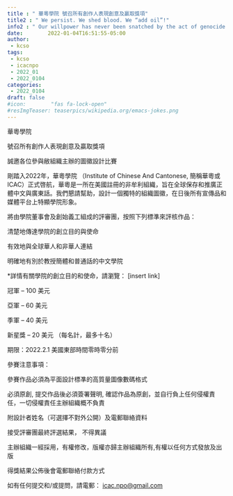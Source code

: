 ```yaml
---
title : " 華粵學院 號召所有創作人表現創意及贏取獎項"
title2 : " We persist. We shed blood. We “add oil”!"
info2 : " Our willpower has never been snatched by the act of genocide."
date:        2022-01-04T16:51:55-05:00
author:
 - kcso
tags:
 - kcso
 - icacnpo
 - 2022_01
 - 2022_0104
categories:
 - 2022_0104
draft: false
#icon:        "fas fa-lock-open"
#resImgTeaser: teaserpics/wikipedia.org/emacs-jokes.png
---
```


華粵學院

號召所有創作人表現創意及贏取獎項

誠邀各位參與敝組織主辦的圖徽設計比賽

剛踏入2022年，華粵學院 （Institute of Chinese And Cantonese, 簡稱華粵或ICAC）正式啓航，華粵是一所在美國註冊的非牟利組織，旨在全球保存和推廣正體中文與廣東話。我們懇請幫助，設計一個獨特的組織圖徽，在日後所有宣傳品和媒體平台上特顯學院形象。

將由學院董事會及創始義工組成的評審團，按照下列標準來評核作品：

清楚地傳達學院的創立目的與使命

有效地與全球華人和非華人連結

明確地有別於教授簡體和普通話的中文學院

*詳情有關學院的創立目的和使命，請瀏覽： [insert link]

冠軍 – 100 美元

亞軍 – 60 美元

季軍 – 40 美元

新星獎 – 20 美元 （每名計，最多十名）

期限：2022.2.1 美國東部時間零時零分前

參賽注意事項：

參賽作品必須為平面設計標凖的高質量圖像數碼格式

必須原創, 提交作品後必須簽署聲明, 確認作品為原創，並自行負上任何侵權責任，一切侵權責任主辦組織概不負責

附設計者姓名（可選擇不對外公開）及電郵聯絡資料

接受評審團最終評選結果， 不得異議

主辦組織一經採用，有權修改，版權亦歸主辦組織所有,有權以任何方式發放及出版

得獎結果公佈後會電郵聯絡付款方式


如有任何提交和/或提問，請電郵： icac.npo@gmail.com




